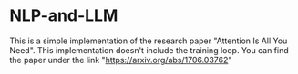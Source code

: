 # NLP-and-LLM
This is a simple implementation of the research paper "Attention Is All You Need". This implementation doesn't include the training loop.
You can find the paper under the link "https://arxiv.org/abs/1706.03762"
